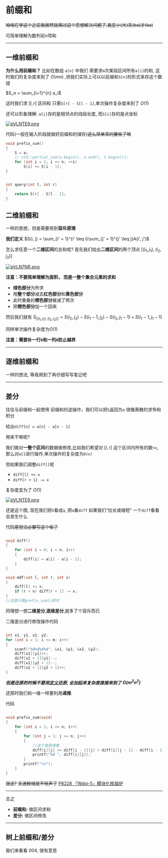 # 前缀和

~~哈哈在学这个之前我居然就用过这个思想解决问题了,我是小(大)天(ba)才(ka)~~

可简单理解为数列前n项和

---

## 一维前缀和

**为什么用前缀和？**
比如在数组 `a[n]` 中我们 需要求`m`次某段区间所有`a[i]`的和, 这时我们的复杂度来到了 $O(mn)$ ,但我们实际上可以以前缀和`S[n]`的形式来存这个数组

$S_n = \sum_{i=1}^{n} a_i$

这时我们求 $[l,r]$ 区间和 只需`S[r] - S[l - 1]`,单次操作复杂度来到了 $O(1)$

还可以形象理解: `a[i]`存的是相邻点的线段长度, 而`S[i]`存的是点坐标

[![pVLNTE9.png](https://s21.ax1x.com/2025/10/18/pVLNTE9.png)](https://imgchr.com/i/pVLNTE9)

代码(一般在输入阶段就做好前缀和的储存)~~这么简单真的要板子嘛~~
```cpp
void prefix_sum()
{
    S = a;
    // std::partial_sum(a.begin(), a.end(), S.begin());
    for (int i = 1; i <= n; ++i)
        S[i] += S[i - 1];
}


int query(int l, int r) 
{
    return S[r] - S[l - 1];
}
```

## 二维前缀和

一样的思想，但是需要用到**容斥原理**

**我们定义**
$S(i, j) = \sum_{i' = 1}^{i' \leq i}\sum_{j' = 1}^{j' \leq j}A(i', j')$

怎么求任意一个**二维区间**的总和呢?
首先我们给出**二维区间**的两个顶点 $[(i_1, j_1), (i_2, j_2)]$

[![pVLN7NR.png](https://s21.ax1x.com/2025/10/18/pVLN7NR.png)](https://imgchr.com/i/pVLN7NR)

**注意：不要简单理解为面积， 而是一整个集合元素的求和**

- **绿色部分**为所求
- 用**整个部分**减去**红色部分**和**黄色部分**
- 此时重叠的**橙色部分**被减了两次
- 把**橙色部分**加一个回来

然后我们就有
$S_{[(i_1, j_1), (i_2, j_2)]} = S(i_2, j_2) - S(i_1 - 1, j_2) - S(i_2, j_1 - 1) + S(i_1 - 1, j_1 - 1)$

同样单次操作复杂度为$O(1)$

**注意：需要补一行`0`和一列`0`防止越界**

---

## 逐维前缀和

一样的想法, 等我用到了再仔细写写笔记吧

---

## 差分

往往与前缀和一起使用
前缀和的逆操作，我们可以把`S`返回为`a`
很像离散的求导和积分

给出`diff[n] = a[n] - a[n - 1]`

用来干嘛呢?

我们做对**一整个区间**的数据做修改,比如我们希望对 $[l,r]$ 这个区间内所有的数`+x`, 那么对`a[]`进行操作,单次操作的复杂度为`O(n)`

但如果我们调整`diff[]`呢
- `diff[l] += x`
- `diff[r + 1] -= x`

复杂度变为了 $O(1)$

[![pVLNTE9.png](https://s21.ax1x.com/2025/10/18/pVLNTE9.png)](https://imgchr.com/i/pVLNTE9)

还是这个图, 现在我们把`S`看成`a`, 把`a`看`diff`
如果我们“拉长或缩短” 一个`diff`看看会发生什么

代码~~感觉没必要写这个板子~~
```cpp

void diff()
{
    for (int i = 0; i < n; i++)
    {
        diff[i] = a[i] - a[i - 1];
    } 
}

void mdf(int l, int r, int x)
{
    diff[l] += x;
    if (r < n) diff[r + 1] -= x;
}
//还原只需prefix_sum()即可
```

同理想一想**二维差分**,**逐维差分**,就多了个容斥而已

二维差分进行修改操作代码
```cpp

int x1, y1, x2, y2;
for (int i = 1; i <= m; i++)
{
    scanf("%d%d%d%d", &x1, &y1, &x2, &y2);
    diff[x1][y1]++;
    diff[x2 + 1][y1]--;
    diff[x1][y2 + 1]--;
    diff[x2 + 1][y2 + 1]++;
}
```

***但是还原的时候不要用[定义](#二维前缀和)还原, 全加起来复杂度直接来到了 $O(m^2n^2)$***

还原时我们和一维一样要利用**递推**


代码
```cpp

void prefix_sum(void)
{
    for (int i = 1; i <= n; i++)
    {
        for (int j = 1; j <= n; j++)
        {    
            //这个就是递推
            diff[i][j] += diff[i - 1][j] + diff[i][j - 1] - diff[i - 1][j - 1];
            printf("%d ", diff[i][j]);    
        }
        printf("\n"); 
    }            
}
```



~~就这?~~
~~来道题咱就不吱声了~~
[P8228 「Wdoi-5」模块化核熔炉](https://www.luogu.com.cn/problem/P8228)

---

总之
- **前缀和:** 做区间求和
- **差分:** 做区间修改

---

## 树上前缀和/差分

我们来看看 004, 很有意思